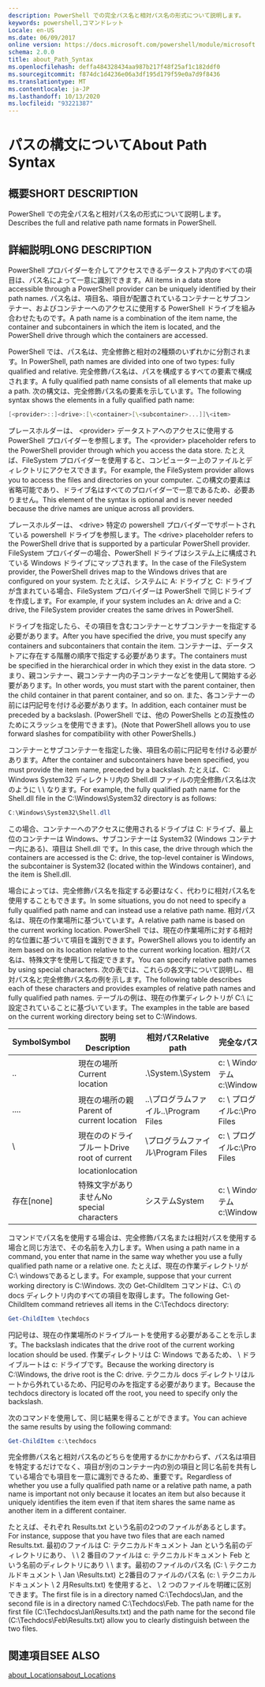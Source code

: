 ```yaml
---
description: PowerShell での完全パス名と相対パス名の形式について説明します。
keywords: powershell,コマンドレット
Locale: en-US
ms.date: 06/09/2017
online version: https://docs.microsoft.com/powershell/module/microsoft.powershell.core/about/about_path_syntax?view=powershell-6&WT.mc_id=ps-gethelp
schema: 2.0.0
title: about_Path_Syntax
ms.openlocfilehash: deffa484328434aa987b217f48f25af1c182ddf0
ms.sourcegitcommit: f874dc1d4236e06a3df195d179f59e0a7d9f8436
ms.translationtype: MT
ms.contentlocale: ja-JP
ms.lasthandoff: 10/13/2020
ms.locfileid: "93221387"
---
```

# <a name="about-path-syntax"></a><span data-ttu-id="d70b8-104">パスの構文について</span><span class="sxs-lookup"><span data-stu-id="d70b8-104">About Path Syntax</span></span>

## <a name="short-description"></a><span data-ttu-id="d70b8-105">概要</span><span class="sxs-lookup"><span data-stu-id="d70b8-105">SHORT DESCRIPTION</span></span>
<span data-ttu-id="d70b8-106">PowerShell での完全パス名と相対パス名の形式について説明します。</span><span class="sxs-lookup"><span data-stu-id="d70b8-106">Describes the full and relative path name formats in  PowerShell.</span></span>

## <a name="long-description"></a><span data-ttu-id="d70b8-107">詳細説明</span><span class="sxs-lookup"><span data-stu-id="d70b8-107">LONG DESCRIPTION</span></span>

<span data-ttu-id="d70b8-108">PowerShell プロバイダーを介してアクセスできるデータストア内のすべての項目は、パス名によって一意に識別できます。</span><span class="sxs-lookup"><span data-stu-id="d70b8-108">All items in a data store accessible through a PowerShell provider can be uniquely identified by their path names.</span></span> <span data-ttu-id="d70b8-109">パス名は、項目名、項目が配置されているコンテナーとサブコンテナー、およびコンテナーへのアクセスに使用する PowerShell ドライブを組み合わせたものです。</span><span class="sxs-lookup"><span data-stu-id="d70b8-109">A path name is a combination of the item name, the container and subcontainers in which the item is located, and the PowerShell drive through which the containers are accessed.</span></span>

<span data-ttu-id="d70b8-110">PowerShell では、パス名は、完全修飾と相対の2種類のいずれかに分割されます。</span><span class="sxs-lookup"><span data-stu-id="d70b8-110">In PowerShell, path names are divided into one of two types: fully qualified and relative.</span></span> <span data-ttu-id="d70b8-111">完全修飾パス名は、パスを構成するすべての要素で構成されます。</span><span class="sxs-lookup"><span data-stu-id="d70b8-111">A fully qualified path name consists of all elements that make up a path.</span></span> <span data-ttu-id="d70b8-112">次の構文は、完全修飾パス名の要素を示しています。</span><span class="sxs-lookup"><span data-stu-id="d70b8-112">The following syntax shows the elements in a fully qualified path name:</span></span>

```powershell
[<provider>::]<drive>:[\<container>[\<subcontainer>...]]\<item>
```

<span data-ttu-id="d70b8-113">プレースホルダーは、 \<provider\> データストアへのアクセスに使用する PowerShell プロバイダーを参照します。</span><span class="sxs-lookup"><span data-stu-id="d70b8-113">The \<provider\> placeholder refers to the PowerShell provider through which you access the data store.</span></span> <span data-ttu-id="d70b8-114">たとえば、FileSystem プロバイダーを使用すると、コンピューター上のファイルとディレクトリにアクセスできます。</span><span class="sxs-lookup"><span data-stu-id="d70b8-114">For example, the FileSystem provider allows you to access the files and directories on your computer.</span></span> <span data-ttu-id="d70b8-115">この構文の要素は省略可能であり、ドライブ名はすべてのプロバイダーで一意であるため、必要ありません。</span><span class="sxs-lookup"><span data-stu-id="d70b8-115">This element of the syntax is optional and is never needed because the drive names are unique across all providers.</span></span>

<span data-ttu-id="d70b8-116">プレースホルダーは、 \<drive\> 特定の powershell プロバイダーでサポートされている powershell ドライブを参照します。</span><span class="sxs-lookup"><span data-stu-id="d70b8-116">The \<drive\> placeholder refers to the PowerShell drive that is supported by a particular PowerShell provider.</span></span> <span data-ttu-id="d70b8-117">FileSystem プロバイダーの場合、PowerShell ドライブはシステム上に構成されている Windows ドライブにマップされます。</span><span class="sxs-lookup"><span data-stu-id="d70b8-117">In the case of the FileSystem provider, the PowerShell drives map to the Windows drives that are configured on your system.</span></span> <span data-ttu-id="d70b8-118">たとえば、システムに A: ドライブと C: ドライブが含まれている場合、FileSystem プロバイダーは PowerShell で同じドライブを作成します。</span><span class="sxs-lookup"><span data-stu-id="d70b8-118">For example, if your system includes an A: drive and a C: drive, the FileSystem provider creates the same drives in PowerShell.</span></span>

<span data-ttu-id="d70b8-119">ドライブを指定したら、その項目を含むコンテナーとサブコンテナーを指定する必要があります。</span><span class="sxs-lookup"><span data-stu-id="d70b8-119">After you have specified the drive, you must specify any containers and subcontainers that contain the item.</span></span> <span data-ttu-id="d70b8-120">コンテナーは、データストアに存在する階層の順序で指定する必要があります。</span><span class="sxs-lookup"><span data-stu-id="d70b8-120">The containers must be specified in the hierarchical order in which they exist in the data store.</span></span> <span data-ttu-id="d70b8-121">つまり、親コンテナー、親コンテナー内の子コンテナーなどを使用して開始する必要があります。</span><span class="sxs-lookup"><span data-stu-id="d70b8-121">In other words, you must start with the parent container, then the child container in that parent container, and so on.</span></span> <span data-ttu-id="d70b8-122">また、各コンテナーの前には円記号を付ける必要があります。</span><span class="sxs-lookup"><span data-stu-id="d70b8-122">In addition, each container must be preceded by a backslash.</span></span> <span data-ttu-id="d70b8-123">(PowerShell では、他の PowerShells との互換性のためにスラッシュを使用できます)。</span><span class="sxs-lookup"><span data-stu-id="d70b8-123">(Note that PowerShell allows you to use forward slashes for compatibility with other PowerShells.)</span></span>

<span data-ttu-id="d70b8-124">コンテナーとサブコンテナーを指定した後、項目名の前に円記号を付ける必要があります。</span><span class="sxs-lookup"><span data-stu-id="d70b8-124">After the container and subcontainers have been specified, you must provide the item name, preceded by a backslash.</span></span> <span data-ttu-id="d70b8-125">たとえば、C: Windows System32 ディレクトリ内の Shell.dll ファイルの完全修飾パス名は次のように \\ \\ なります。</span><span class="sxs-lookup"><span data-stu-id="d70b8-125">For example, the fully qualified path name for the Shell.dll file in the C:\\Windows\\System32 directory is as follows:</span></span>

```powershell
C:\Windows\System32\Shell.dll
```

<span data-ttu-id="d70b8-126">この場合、コンテナーへのアクセスに使用されるドライブは C: ドライブ、最上位のコンテナーは Windows、サブコンテナーは System32 (Windows コンテナー内にある)、項目は Shell.dll です。</span><span class="sxs-lookup"><span data-stu-id="d70b8-126">In this case, the drive through which the containers are accessed is the C: drive, the top-level container is Windows, the subcontainer is System32 (located within the Windows container), and the item is Shell.dll.</span></span>

<span data-ttu-id="d70b8-127">場合によっては、完全修飾パス名を指定する必要はなく、代わりに相対パス名を使用することもできます。</span><span class="sxs-lookup"><span data-stu-id="d70b8-127">In some situations, you do not need to specify a fully qualified path name and can instead use a relative path name.</span></span> <span data-ttu-id="d70b8-128">相対パス名は、現在の作業場所に基づいています。</span><span class="sxs-lookup"><span data-stu-id="d70b8-128">A relative path name is based on the current working location.</span></span> <span data-ttu-id="d70b8-129">PowerShell では、現在の作業場所に対する相対的な位置に基づいて項目を識別できます。</span><span class="sxs-lookup"><span data-stu-id="d70b8-129">PowerShell allows you to identify an item based on its location relative to the current working location.</span></span> <span data-ttu-id="d70b8-130">相対パス名は、特殊文字を使用して指定できます。</span><span class="sxs-lookup"><span data-stu-id="d70b8-130">You can specify relative path names by using special characters.</span></span> <span data-ttu-id="d70b8-131">次の表では、これらの各文字について説明し、相対パス名と完全修飾パス名の例を示します。</span><span class="sxs-lookup"><span data-stu-id="d70b8-131">The following table describes each of these characters and provides examples of relative path names and fully qualified path names.</span></span> <span data-ttu-id="d70b8-132">テーブルの例は、現在の作業ディレクトリが C:\ に設定されていることに基づいています。</span><span class="sxs-lookup"><span data-stu-id="d70b8-132">The examples in the table are based on the current working directory being set to C:\Windows.</span></span>

|<span data-ttu-id="d70b8-133">Symbol</span><span class="sxs-lookup"><span data-stu-id="d70b8-133">Symbol</span></span>|<span data-ttu-id="d70b8-134">説明</span><span class="sxs-lookup"><span data-stu-id="d70b8-134">Description</span></span>               |<span data-ttu-id="d70b8-135">相対パス</span><span class="sxs-lookup"><span data-stu-id="d70b8-135">Relative path</span></span>    |<span data-ttu-id="d70b8-136">完全なパス</span><span class="sxs-lookup"><span data-stu-id="d70b8-136">Full path</span></span>          |
|------|--------------------------|-----------------|-------------------|
|<span data-ttu-id="d70b8-137">.</span><span class="sxs-lookup"><span data-stu-id="d70b8-137">.</span></span>     |<span data-ttu-id="d70b8-138">現在の場所</span><span class="sxs-lookup"><span data-stu-id="d70b8-138">Current location</span></span>          |<span data-ttu-id="d70b8-139">.\\System</span><span class="sxs-lookup"><span data-stu-id="d70b8-139">.\\System</span></span>        |<span data-ttu-id="d70b8-140">c: \\ Windows \\ システム</span><span class="sxs-lookup"><span data-stu-id="d70b8-140">c:\\Windows\\System</span></span>|
|<span data-ttu-id="d70b8-141">..</span><span class="sxs-lookup"><span data-stu-id="d70b8-141">..</span></span>    |<span data-ttu-id="d70b8-142">現在の場所の親</span><span class="sxs-lookup"><span data-stu-id="d70b8-142">Parent of current location</span></span>|<span data-ttu-id="d70b8-143">..\\プログラムファイル</span><span class="sxs-lookup"><span data-stu-id="d70b8-143">..\\Program Files</span></span>|<span data-ttu-id="d70b8-144">c: \\ プログラムファイル</span><span class="sxs-lookup"><span data-stu-id="d70b8-144">c:\\Program Files</span></span>  |
|\     |<span data-ttu-id="d70b8-145">現在ののドライブルート</span><span class="sxs-lookup"><span data-stu-id="d70b8-145">Drive root of current</span></span>     |<span data-ttu-id="d70b8-146">\\プログラムファイル</span><span class="sxs-lookup"><span data-stu-id="d70b8-146">\\Program Files</span></span>  |<span data-ttu-id="d70b8-147">c: \\ プログラムファイル</span><span class="sxs-lookup"><span data-stu-id="d70b8-147">c:\\Program Files</span></span>  |
|      |<span data-ttu-id="d70b8-148">location</span><span class="sxs-lookup"><span data-stu-id="d70b8-148">location</span></span>                  |                 |                   |
|<span data-ttu-id="d70b8-149">存在</span><span class="sxs-lookup"><span data-stu-id="d70b8-149">[none]</span></span>|<span data-ttu-id="d70b8-150">特殊文字がありません</span><span class="sxs-lookup"><span data-stu-id="d70b8-150">No special characters</span></span>     |<span data-ttu-id="d70b8-151">システム</span><span class="sxs-lookup"><span data-stu-id="d70b8-151">System</span></span>           |<span data-ttu-id="d70b8-152">c: \\ Windows \\ システム</span><span class="sxs-lookup"><span data-stu-id="d70b8-152">c:\\Windows\\System</span></span>|

<span data-ttu-id="d70b8-153">コマンドでパス名を使用する場合は、完全修飾パス名または相対パスを使用する場合と同じ方法で、その名前を入力します。</span><span class="sxs-lookup"><span data-stu-id="d70b8-153">When using a path name in a command, you enter that name in the same way whether you use a fully qualified path name or a relative one.</span></span> <span data-ttu-id="d70b8-154">たとえば、現在の作業ディレクトリが C:\ windowsであるとします。</span><span class="sxs-lookup"><span data-stu-id="d70b8-154">For example, suppose that your current working directory is C:\Windows.</span></span> <span data-ttu-id="d70b8-155">次の Get-ChildItem コマンドは、C:\ の docs ディレクトリ内のすべての項目を取得します。</span><span class="sxs-lookup"><span data-stu-id="d70b8-155">The following Get-ChildItem command retrieves all items in the C:\Techdocs directory:</span></span>

```powershell
Get-ChildItem \techdocs
```

<span data-ttu-id="d70b8-156">円記号は、現在の作業場所のドライブルートを使用する必要があることを示します。</span><span class="sxs-lookup"><span data-stu-id="d70b8-156">The backslash indicates that the drive root of the current working location should be used.</span></span> <span data-ttu-id="d70b8-157">作業ディレクトリは C: Windows であるため、 \\ ドライブルートは c: ドライブです。</span><span class="sxs-lookup"><span data-stu-id="d70b8-157">Because the working directory is C:\\Windows, the drive root is the C: drive.</span></span> <span data-ttu-id="d70b8-158">テクニカル docs ディレクトリはルートから外れているため、円記号のみを指定する必要があります。</span><span class="sxs-lookup"><span data-stu-id="d70b8-158">Because the techdocs directory is located off the root, you need to specify only the backslash.</span></span>

<span data-ttu-id="d70b8-159">次のコマンドを使用して、同じ結果を得ることができます。</span><span class="sxs-lookup"><span data-stu-id="d70b8-159">You can achieve the same results by using the following command:</span></span>

```powershell
Get-ChildItem c:\techdocs
```

<span data-ttu-id="d70b8-160">完全修飾パス名と相対パス名のどちらを使用するかにかかわらず、パス名は項目を特定するだけでなく、項目が別のコンテナー内の別の項目と同じ名前を共有している場合でも項目を一意に識別できるため、重要です。</span><span class="sxs-lookup"><span data-stu-id="d70b8-160">Regardless of whether you use a fully qualified path name or a relative path name, a path name is important not only because it locates an item but also because it uniquely identifies the item even if that item shares the same name as another item in a different container.</span></span>

<span data-ttu-id="d70b8-161">たとえば、それぞれ Results.txt という名前の2つのファイルがあるとします。</span><span class="sxs-lookup"><span data-stu-id="d70b8-161">For instance, suppose that you have two files that are each named Results.txt.</span></span>
<span data-ttu-id="d70b8-162">最初のファイルは C: テクニカルドキュメント Jan という名前のディレクトリにあり、 \\ \\ 2 番目のファイルは c: テクニカルドキュメント Feb という名前のディレクトリにあり \\ \\ ます。最初のファイルのパス名 (C: \\ テクニカルドキュメント \\ Jan \\Results.txt) と2番目のファイルのパス名 (c: \\ テクニカルドキュメント \\ 2 月Results.txt) を使用すると、 \\ 2 つのファイルを明確に区別できます。</span><span class="sxs-lookup"><span data-stu-id="d70b8-162">The first file is in a directory named C:\\Techdocs\\Jan, and the second file is in a directory named C:\\Techdocs\\Feb. The path name for the first file (C:\\Techdocs\\Jan\\Results.txt) and the path name for the second file (C:\\Techdocs\\Feb\\Results.txt) allow you to clearly distinguish between the two files.</span></span>

## <a name="see-also"></a><span data-ttu-id="d70b8-163">関連項目</span><span class="sxs-lookup"><span data-stu-id="d70b8-163">SEE ALSO</span></span>

[<span data-ttu-id="d70b8-164">about_Locations</span><span class="sxs-lookup"><span data-stu-id="d70b8-164">about_Locations</span></span>](about_Locations.md)
